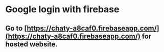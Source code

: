 # Google login with firebase
## Go to [https://chaty-a8caf0.firebaseapp.com/](https://chaty-a8caf0.firebaseapp.com/) for hosted website.
